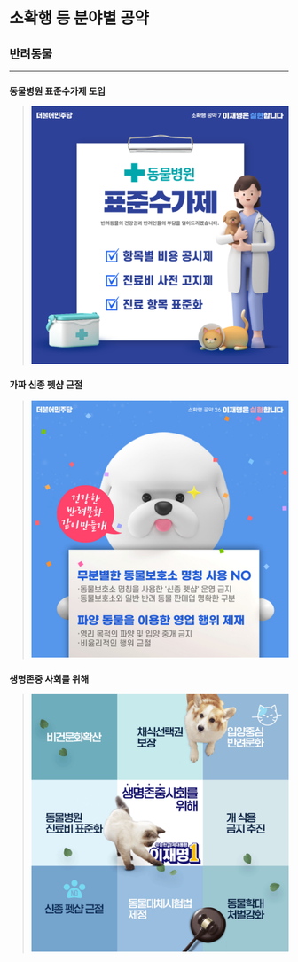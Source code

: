 # 소확행 등 분야별 공약

## 반려동물

---

### 동물병원 표준수가제 도입
> ![동물병원 표준수가제 도입](004_010_001.png)

### 가짜 신종 펫샵 근절
> ![가짜 신종 펫샵 근절](004_010_002.jpg)

### 생명존중 사회를 위해
> ![생명존중 사회를 위해](004_010_003.png)
